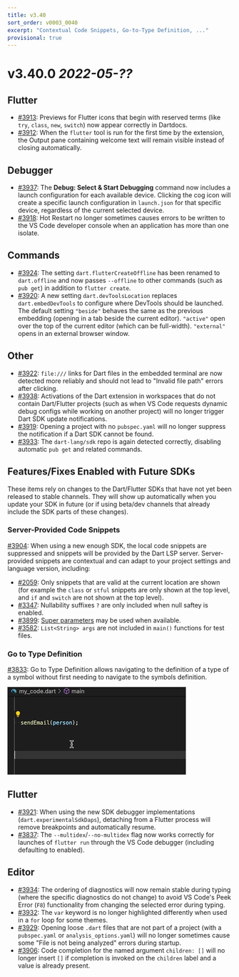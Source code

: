 ```yaml
---
title: v3.40
sort_order: v0003_0040
excerpt: "Contextual Code Snippets, Go-to-Type Definition, ..."
provisional: true
---
```


# v3.40.0 *2022-05-??*

## Flutter

- [#3913](https://github.com/Dart-Code/Dart-Code/issues/3913): Previews for Flutter icons that begin with reserved terms (like `try`, `class`, `new`, `switch`) now appear correctly in Dartdocs.
- [#3912](https://github.com/Dart-Code/Dart-Code/issues/3912): When the `flutter` tool is run for the first time by the extension, the Output pane containing welcome text will remain visible instead of closing automatically.

## Debugger

- [#3937](https://github.com/Dart-Code/Dart-Code/issues/3937): The **Debug: Select & Start Debugging** command now includes a launch configuration for each available device. Clicking the cog icon will create a specific launch configuration in `launch.json` for that specific device, regardless of the current selected device.
- [#3918](https://github.com/Dart-Code/Dart-Code/issues/3918): Hot Restart no longer sometimes causes errors to be written to the VS Code developer console when an application has more than one isolate.

## Commands

- [#3924](https://github.com/Dart-Code/Dart-Code/issues/3924): The setting `dart.flutterCreateOffline` has been renamed to `dart.offline` and now passes `--offline` to other commands (such as `pub get`) in addition to `flutter create`.
- [#3920](https://github.com/Dart-Code/Dart-Code/issues/3920): A new setting `dart.devToolsLocation` replaces `dart.embedDevTools` to configure where DevTools should be launched. The default setting `"beside"` behaves the same as the previous embedding (opening in a tab beside the current editor). `"active"` open over the top of the current editor (which can be full-width). `"external"` opens in an external browser window.

## Other

- [#3922](https://github.com/Dart-Code/Dart-Code/issues/3922): `file:///` links for Dart files in the embedded terminal are now detected more reliably and should not lead to "Invalid file path" errors after clicking.
- [#3938](https://github.com/Dart-Code/Dart-Code/issues/3938): Activations of the Dart extension in workspaces that do not contain Dart/Flutter projects (such as when VS Code requests dynamic debug configs while working on another project) will no longer trigger Dart SDK update notifications.
- [#3919](https://github.com/Dart-Code/Dart-Code/issues/3919): Opening a project with no `pubspec.yaml` will no longer suppress the notification if a Dart SDK cannot be found.
- [#3933](https://github.com/Dart-Code/Dart-Code/issues/3933): The `dart-lang/sdk` repo is again detected correctly, disabling automatic `pub get` and related commands.

## Features/Fixes Enabled with Future SDKs

These items rely on changes to the Dart/Flutter SDKs that have not yet been released to stable channels. They will show up automatically when you update your SDK in future (or if using beta/dev channels that already include the SDK parts of these changes).

### Server-Provided Code Snippets

[#3904](https://github.com/Dart-Code/Dart-Code/issues/3904): When using a new enough SDK, the local code snippets are suppressed and snippets will be provided by the Dart LSP server. Server-provided snippets are contextual and can adapt to your project settings and language version, including:

- [#2059](https://github.com/Dart-Code/Dart-Code/issues/2059): Only snippets that are valid at the current location are shown (for example the `class` or `stful` snippets are only shown at the top level, and `if` and `switch` are not shown at the top level).
- [#3347](https://github.com/Dart-Code/Dart-Code/issues/3347): Nullability suffixes `?` are only included when null saftey is enabled.
- [#3899](https://github.com/Dart-Code/Dart-Code/issues/3899): [Super parameters](https://github.com/dart-lang/sdk/issues/48055) may be used when available.
- [#3582](https://github.com/Dart-Code/Dart-Code/issues/3582): `List<String> args` are not included in `main()` functions for test files.

### Go to Type Definition

[#3833](https://github.com/Dart-Code/Dart-Code/issues/3833): Go to Type Definition allows navigating to the definition of a type of a symbol without first needing to navigate to the symbols definition.

<img src="/images/release_notes/v3.40/go_to_type_def.gif" width="400" height="196" />

## Flutter

- [#3921](https://github.com/Dart-Code/Dart-Code/issues/3921): When using the new SDK debugger implementations (`dart.experimentalSdkDaps`), detaching from a Flutter process will remove breakpoints and automatically resume.
- [#3837](https://github.com/Dart-Code/Dart-Code/issues/3837): The `--multidex`/`--no-multidex` flag now works correctly for launches of `flutter run` through the VS Code debugger (including defaulting to enabled).

## Editor

- [#3934](https://github.com/Dart-Code/Dart-Code/issues/3934): The ordering of diagnostics will now remain stable during typing (where the specific diagnostics do not change) to avoid VS Code's Peek Error (`F8`) functionality from changing the selected error during typing.
- [#3932](https://github.com/Dart-Code/Dart-Code/issues/3932): The `var` keyword is no longer highlighted differently when used in a `for` loop for some themes.
- [#3929](https://github.com/Dart-Code/Dart-Code/issues/3929): Opening loose `.dart` files that are not part of a project (with a `pubspec.yaml` or `analysis_options.yaml`) will no longer sometimes cause some "File is not being analyzed" errors during startup.
- [#3906](https://github.com/Dart-Code/Dart-Code/issues/3906): Code completion for the named argument `children: []` will no longer insert `[]` if completion is invoked on the `children` label and a value is already present.

